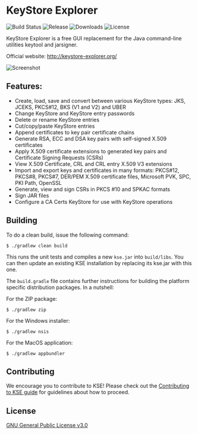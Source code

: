 # KeyStore Explorer
![Build Status](http://img.shields.io/travis/kaikramer/keystore-explorer.svg)
![Release](https://img.shields.io/github/v/release/kaikramer/keystore-explorer)
![Downloads](https://img.shields.io/github/downloads/kaikramer/keystore-explorer/total)
![License](https://img.shields.io/github/license/kaikramer/keystore-explorer)

KeyStore Explorer is a free GUI replacement for the Java command-line utilities keytool and jarsigner.

Official website: http://keystore-explorer.org/

![Screenshot](https://github.com/kaikramer/kaikramer.github.io/raw/master/images/win10_mykeystore.png)

## Features:

 -   Create, load, save and convert between various KeyStore types: JKS, JCEKS, PKCS#12, BKS (V1 and V2) and UBER
 -   Change KeyStore and KeyStore entry passwords
 -   Delete or rename KeyStore entries
 -   Cut/copy/paste KeyStore entries
 -   Append certificates to key pair certificate chains
 -   Generate RSA, ECC and DSA key pairs with self-signed X.509 certificates
 -   Apply X.509 certificate extensions to generated key pairs and Certificate Signing Requests (CSRs)
 -   View X.509 Certificate, CRL and CRL entry X.509 V3 extensions
 -   Import and export keys and certificates in many formats: PKCS#12, PKCS#8, PKCS#7, DER/PEM X.509 certificate files, Microsoft PVK, SPC, PKI Path, OpenSSL
 -   Generate, view and sign CSRs in PKCS #10 and SPKAC formats
 -   Sign JAR files
 -   Configure a CA Certs KeyStore for use with KeyStore operations
 
## Building

To do a clean build, issue the following command:

    $ ./gradlew clean build

This runs the unit tests and compiles a new `kse.jar` into `build/libs`. You can then update an existing KSE installation by replacing its kse.jar with this one.

The `build.gradle` file contains further instructions for building the platform specific distribution packages. In a nutshell:

For the ZIP package:

    $ ./gradlew zip 

For the Windows installer:    

    $ ./gradlew nsis

For the MacOS application:    

    $ ./gradlew appbundler

## Contributing

We encourage you to contribute to KSE! Please check out the [Contributing to KSE guide](https://github.com/kaikramer/keystore-explorer/blob/master/CONTRIBUTING.md) for guidelines about how to proceed.

## License

[GNU General Public License v3.0](https://github.com/kaikramer/keystore-explorer/blob/master/LICENSE)
